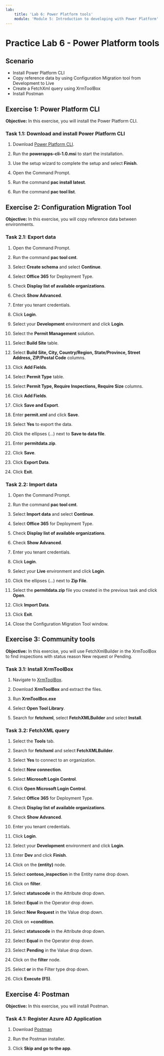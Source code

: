 ```yaml
---
lab:
    title: 'Lab 6: Power Platform tools'
    module: 'Module 5: Introduction to developing with Power Platform'
---
```


# Practice Lab 6 - Power Platform tools

## Scenario

- Install Power Platform CLI
- Copy reference data by using Configuration Migration tool from Development to Live
- Create a FetchXml query using XrmToolBox
- Install Postman

## Exercise 1: Power Platform CLI

**Objective:** In this exercise, you will install the Power Platform CLI.

### Task 1.1: Download and install Power Platform CLI

1. Download [Power Platform CLI](https://aka.ms/PowerAppsCLI).

1. Run the **powerapps-cli-1.0.msi** to start the installation.
  
1. Use the setup wizard to complete the setup and select **Finish**.

1. Open the Command Prompt.

1. Run the command **pac install latest**.

1. Run the command **pac tool list**.

## Exercise 2: Configuration Migration Tool

**Objective:** In this exercise, you will copy reference data between environments.

### Task 2.1: Export data

1. Open the Command Prompt.

1. Run the command **pac tool cmt**.

1. Select **Create schema** and select **Continue**.

1. Select **Office 365** for Deployment Type.

1. Check **Display list of available organizations**.

1. Check **Show Advanced**.

1. Enter you tenant credentials.

1. Click **Login**.

1. Select your **Development** environment and click **Login**.

1. Select the **Permit Management** solution.

1. Select **Build Site** table.

1. Select **Build Site, City, Country/Region, State/Province, Street Address, ZIP/Postal Code** columns.

1. Click **Add Fields**.

1. Select **Permit Type** table.

1. Select **Permit Type, Require Inspections, Require Size** columns.

1. Click **Add Fields**.

1. Click **Save and Export**.

1. Enter **permit.xml** and click **Save**.

1. Select **Yes** to export the data.

1. Click the ellipses (...) next to **Save to data file**.

1. Enter **permitdata.zip**.

1. Click **Save**.

1. Click **Export Data**.

1. Click **Exit**.

### Task 2.2: Import data

1. Open the Command Prompt.

1. Run the command **pac tool cmt**.

1. Select **Import data** and select **Continue**.

1. Select **Office 365** for Deployment Type.

1. Check **Display list of available organizations**.

1. Check **Show Advanced**.

1. Enter you tenant credentials.

1. Click **Login**.

1. Select your **Live** environment and click **Login**.

1. Click the ellipses (...) next to **Zip File**.

1. Select the **permitdata.zip** file you created in the previous task and click **Open**.

1. Click **Import Data**.

1. Click **Exit**.

1. Close the Configuration Migration Tool window.

## Exercise 3: Community tools

**Objective:** In this exercise, you will use FetchXmlBuilder in the XrmToolBox to find inspections with status reason New request or Pending.

### Task 3.1: Install XrmToolBox

1. Navigate to [XrmToolBox](https://www.xrmtoolbox.com).

1. Download **XrmToolBox** and extract the files.

1. Run **XrmToolBox.exe**

1. Select **Open Tool Library**.

1. Search for **fetchxml**, select **FetchXMLBuilder** and select **Install**.

### Task 3.2: FetchXML query

1. Select the **Tools** tab.

1. Search for **fetchxml** and select **FetchXMLBuilder**.

1. Select **Yes** to connect to an organization.

1. Select **New connection**.

1. Select **Microsoft Login Control**.

1. Click **Open Microsoft Login Control**.

1. Select **Office 365** for Deployment Type.

1. Check **Display list of available organizations**.

1. Check **Show Advanced**.

1. Enter you tenant credentials.

1. Click **Login**.

1. Select your **Development** environment and click **Login**.

1. Enter **Dev** and click **Finish**.

1. Click on the **(entity)** node.

1. Select **contoso_inspection** in the Entity name drop down.

1. Click on **filter**.

1. Select **statuscode** in the Attribute drop down.

1. Select **Equal** in the Operator drop down.

1. Select **New Request** in the Value drop down.

1. Click on **+condition**.

1. Select **statuscode** in the Attribute drop down.

1. Select **Equal** in the Operator drop down.

1. Select **Pending** in the Value drop down.

1. Click on the **filter** node.

1. Select **or** in the Filter type drop down.

1. Click **Execute (F5)**.

## Exercise 4: Postman

**Objective:** In this exercise, you will install Postman.

### Task 4.1: Register Azure AD Application

1. Download [Postman](https://www.postman.com/downloads)

1. Run the Postman installer.

1. Click **Skip and go to the app**.
